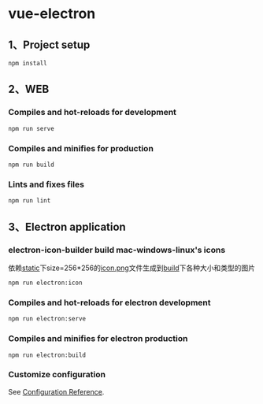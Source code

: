 # vue-electron

## 1、Project setup
```
npm install
```

## 2、WEB
### Compiles and hot-reloads for development
```
npm run serve
```

### Compiles and minifies for production
```
npm run build
```

### Lints and fixes files
```
npm run lint
```

## 3、Electron application
### electron-icon-builder build mac-windows-linux's icons
依赖[static](./static)下size=256*256的[icon.png](./static/icon.png)文件生成到[build](./build)下各种大小和类型的图片
```
npm run electron:icon
```

### Compiles and hot-reloads for electron development
```
npm run electron:serve
```

### Compiles and minifies for electron production
```
npm run electron:build
```

### Customize configuration
See [Configuration Reference](https://cli.vuejs.org/config/).

